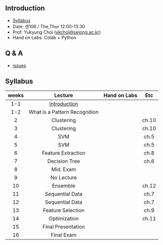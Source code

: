 
## Introduction
- [Syllabus](https://github.com/sejongresearch/2019.Fall.PatternRecognition/blob/master/Syllabus.pdf)
- Date: 센106 / The,Thur 12:00-13:30
- Prof: Yukyung Choi (ykchoi@sejong.ac.kr)
- Hand on Labs: Colab + Python

## Q & A
- [issues](https://github.com/sejongresearch/2019.Fall.AdvancedC/issues)

## Syllabus
| weeks | Lecture | Hand on Labs  | Etc | 
|:--:|:--:|:--:|:--:|
| 1-1 | [Introduction](https://github.com/sejongresearch/2019.Fall.PatternRecognition/blob/master/LectureNote/%EA%B0%95%EC%9D%98%EC%86%8C%EA%B0%9C.pdf) | | |
| 1-2 | What is a Pattern Recognition | | |
| 2 | Clustering | | ch.10 |
| 3 | Clustering | | ch.10 |
| 4 | SVM | | ch.5 |
| 5 | SVM | | ch.5 |
| 6 | Feature Extraction | | ch.8 |
| 7 | Decision Tree | | ch.6 |
| 8 | Mid. Exam | | |
| 9 | No Lecture | | |
| 10 | Ensemble | | ch.12 |
| 11 | Sequential Data | | ch.7 |
| 12 | Sequential Data | | ch.7 |
| 13 | Feature Selection | | ch.9 |
| 14 | Optimization | | ch.11 |
| 15 | Final Presentation | | |
| 16 | Final Exam | | |









